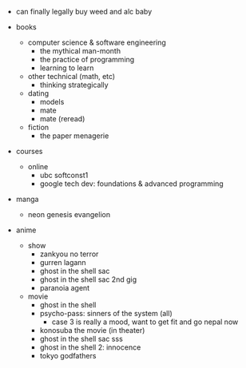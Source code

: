 - can finally legally buy weed and alc baby

- books
  - computer science & software engineering
    - the mythical man-month
    - the practice of programming
    - learning to learn
  - other technical (math, etc)
    - thinking strategically
  - dating
    - models
    - mate
    - mate (reread)
  - fiction
    - the paper menagerie
    
- courses
  - online
    - ubc softconst1
    - google tech dev: foundations & advanced programming
    
- manga
  - neon genesis evangelion

- anime
  - show
    - zankyou no terror
    - gurren lagann
    - ghost in the shell sac
    - ghost in the shell sac 2nd gig
    - paranoia agent
  - movie
    - ghost in the shell
    - psycho-pass: sinners of the system (all)
      - case 3 is really a mood, want to get fit and go nepal now
    - konosuba the movie (in theater)
    - ghost in the shell sac sss
    - ghost in the shell 2: innocence
    - tokyo godfathers
